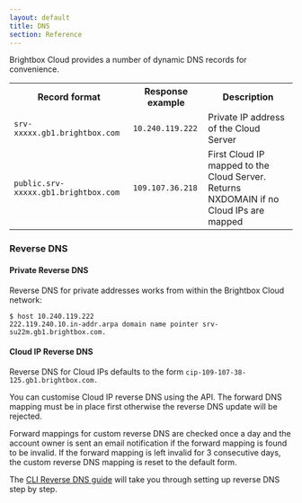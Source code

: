 ```yaml
---
layout: default
title: DNS
section: Reference
---
```


Brightbox Cloud provides a number of dynamic DNS records for convenience.

<table>
<tr>
<th>Record format</th>
<th>Response example</th>
<th>Description</th>
</tr>
<tr>
<td style="white-space:nowrap"><code>srv-xxxxx.gb1.brightbox.com</code></td>
<td><code>10.240.119.222</code></td>
<td>Private IP address of the Cloud Server</td>
</tr>
<tr>
<td style="white-space:nowrap"><code>public.srv-xxxxx.gb1.brightbox.com</code></td>
<td><code>109.107.36.218</code></td>
<td>First Cloud IP mapped to the Cloud Server. Returns NXDOMAIN if no Cloud IPs are mapped</td>
</tr>
</table>

### Reverse DNS

#### Private Reverse DNS

Reverse DNS for private addresses works from within the Brightbox Cloud network:

    $ host 10.240.119.222
    222.119.240.10.in-addr.arpa domain name pointer srv-su22m.gb1.brightbox.com.

#### Cloud IP Reverse DNS

Reverse DNS for Cloud IPs defaults to the form
`cip-109-107-38-125.gb1.brightbox.com.`

You can customise Cloud IP reverse DNS using the API.  The forward DNS
mapping must be in place first otherwise the reverse DNS update will
be rejected.

Forward mappings for custom reverse DNS are checked once a day and the
account owner is sent an email notification if the forward mapping is
found to be invalid.  If the forward mapping is left invalid for 3
consecutive days, the custom reverse DNS mapping is reset to the
default form.

The [CLI Reverse DNS guide](/guides/cli/reverse-dns/) will take you
through setting up reverse DNS step by step.
